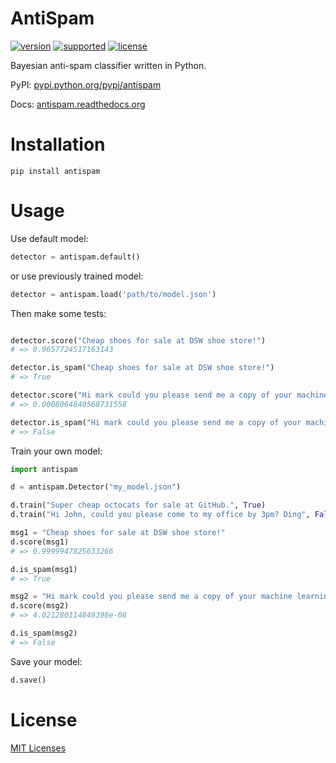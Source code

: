 # AntiSpam

[![version](https://img.shields.io/pypi/v/antispam.svg?label=version)](https://pypi.python.org/pypi/antispam/)
[![supported](https://img.shields.io/pypi/pyversions/antispam.svg)](https://pypi.python.org/pypi/antispam/)
[![license](https://img.shields.io/pypi/l/antispam.svg)](https://opensource.org/licenses/MIT)

Bayesian anti-spam classifier written in Python.

PyPI: [pypi.python.org/pypi/antispam](https://pypi.python.org/pypi/antispam)

Docs: [antispam.readthedocs.org](http://antispam.readthedocs.org)

# Installation

```
pip install antispam
```

# Usage

Use default model:

```python
detector = antispam.default()
```

or use previously trained model:

```python
detector = antispam.load('path/to/model.json')
```

Then make some tests:

```python

detector.score("Cheap shoes for sale at DSW shoe store!")
# => 0.9657724517163143

detector.is_spam("Cheap shoes for sale at DSW shoe store!")
# => True

detector.score("Hi mark could you please send me a copy of your machine learning homework? thanks")
# => 0.0008064840568731558

detector.is_spam("Hi mark could you please send me a copy of your machine learning homework? thanks")
# => False

```

Train your own model:

```python
import antispam

d = antispam.Detector("my_model.json")

d.train("Super cheap octocats for sale at GitHub.", True)
d.train("Hi John, could you please come to my office by 3pm? Ding", False)

msg1 = "Cheap shoes for sale at DSW shoe store!"
d.score(msg1)
# => 0.9999947825633266

d.is_spam(msg1)
# => True

msg2 = "Hi mark could you please send me a copy of your machine learning homework? thanks"
d.score(msg2)
# => 4.021280114849398e-08

d.is_spam(msg2)
# => False
```

Save your model:

```python
d.save()
```

# License

[MIT Licenses](https://opensource.org/licenses/MIT)

